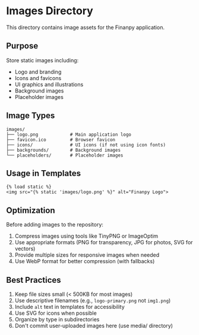 # Images Directory

This directory contains image assets for the Finanpy application.

## Purpose

Store static images including:
- Logo and branding
- Icons and favicons
- UI graphics and illustrations
- Background images
- Placeholder images

## Image Types

```
images/
├── logo.png            # Main application logo
├── favicon.ico         # Browser favicon
├── icons/              # UI icons (if not using icon fonts)
├── backgrounds/        # Background images
└── placeholders/       # Placeholder images
```

## Usage in Templates

```django
{% load static %}
<img src="{% static 'images/logo.png' %}" alt="Finanpy Logo">
```

## Optimization

Before adding images to the repository:
1. Compress images using tools like TinyPNG or ImageOptim
2. Use appropriate formats (PNG for transparency, JPG for photos, SVG for vectors)
3. Provide multiple sizes for responsive images when needed
4. Use WebP format for better compression (with fallbacks)

## Best Practices

1. Keep file sizes small (< 500KB for most images)
2. Use descriptive filenames (e.g., `logo-primary.png` not `img1.png`)
3. Include `alt` text in templates for accessibility
4. Use SVG for icons when possible
5. Organize by type in subdirectories
6. Don't commit user-uploaded images here (use media/ directory)
